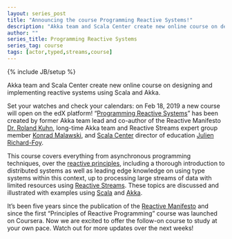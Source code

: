 ```yaml
---
layout: series_post
title: "Announcing the course Programming Reactive Systems!"
description: "Akka team and Scala Center create new online course on designing and implementing reactive systems using Scala and Akka"
author: ""
series_title: Programming Reactive Systems
series_tag: course
tags: [actor,typed,streams,course]
---
```

{% include JB/setup %}

Akka team and Scala Center create new online course on designing and implementing reactive systems using Scala and Akka.

Set your watches and check your calendars: on Feb 18, 2019 a new course will open on the edX platform! “[Programming Reactive Systems](https://www.edx.org/course/programming-reactive-systems)” has been created by former Akka team lead and co-author of the Reactive Manifesto [Dr. Roland Kuhn](https://www.rolandkuhn.com/), long-time Akka team and Reactive Streams expert group member [Konrad Malawski](https://www.kto.so/), and [Scala Center](https://scala.epfl.ch/) director of education [Julien Richard-Foy](http://julien.richard-foy.fr/).

This course covers everything from asynchronous programming techniques, over the [reactive principles](https://www.reactivemanifesto.org/), including a thorough introduction to distributed systems as well as leading edge knowledge on using type systems within this context, up to processing large streams of data with limited resources using [Reactive Streams](https://www.reactive-streams.org/). These topics are discussed and illustrated with examples using [Scala](https://www.scala-lang.org/) and [Akka](https://akka.io/).

It’s been five years since the publication of the [Reactive Manifesto](https://www.reactivemanifesto.org/) and since the first “Principles of Reactive Programming” course was launched on Coursera. Now we are excited to offer the follow-on course to study at your own pace. Watch out for more updates over the next weeks!
